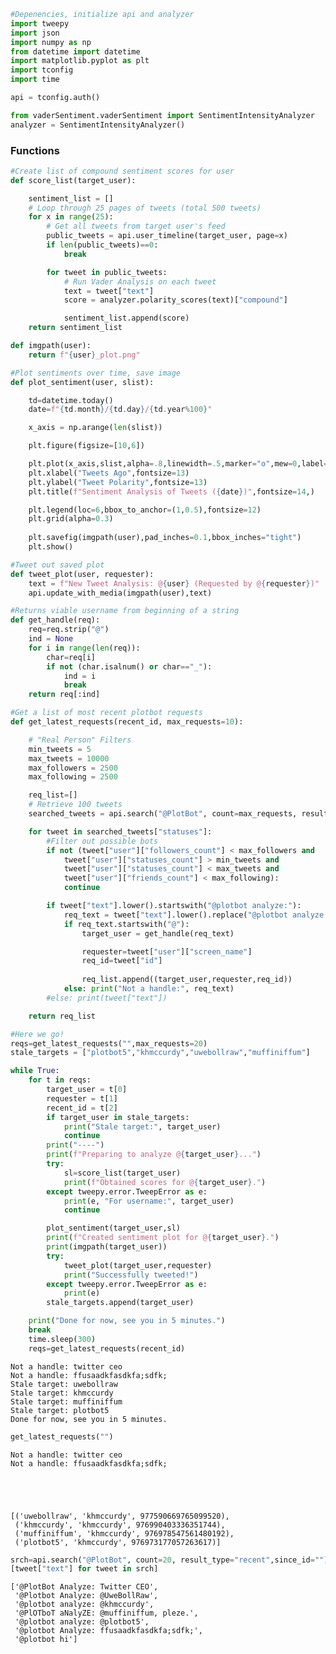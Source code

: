 

```python
#Depenencies, initialize api and analyzer
import tweepy
import json
import numpy as np
from datetime import datetime
import matplotlib.pyplot as plt
import tconfig
import time

api = tconfig.auth()

from vaderSentiment.vaderSentiment import SentimentIntensityAnalyzer
analyzer = SentimentIntensityAnalyzer()
```

### Functions


```python
#Create list of compound sentiment scores for user
def score_list(target_user):

    sentiment_list = []
    # Loop through 25 pages of tweets (total 500 tweets)
    for x in range(25):
        # Get all tweets from target user's feed
        public_tweets = api.user_timeline(target_user, page=x)
        if len(public_tweets)==0:
            break

        for tweet in public_tweets:
            # Run Vader Analysis on each tweet
            text = tweet["text"]
            score = analyzer.polarity_scores(text)["compound"]

            sentiment_list.append(score)
    return sentiment_list
```


```python
def imgpath(user):
    return f"{user}_plot.png"
```


```python
#Plot sentiments over time, save image
def plot_sentiment(user, slist):

    td=datetime.today()
    date=f"{td.month}/{td.day}/{td.year%100}"

    x_axis = np.arange(len(slist))

    plt.figure(figsize=[10,6])

    plt.plot(x_axis,slist,alpha=.8,linewidth=.5,marker="o",mew=0,label="@"+user,)
    plt.xlabel("Tweets Ago",fontsize=13)
    plt.ylabel("Tweet Polarity",fontsize=13)
    plt.title(f"Sentiment Analysis of Tweets ({date})",fontsize=14,)

    plt.legend(loc=6,bbox_to_anchor=(1,0.5),fontsize=12)
    plt.grid(alpha=0.3)
    
    plt.savefig(imgpath(user),pad_inches=0.1,bbox_inches="tight")
    plt.show()
```


```python
#Tweet out saved plot
def tweet_plot(user, requester):
    text = f"New Tweet Analysis: @{user} (Requested by @{requester})"
    api.update_with_media(imgpath(user),text)
```


```python
#Returns viable username from beginning of a string
def get_handle(req):
    req=req.strip("@")
    ind = None
    for i in range(len(req)):
        char=req[i]
        if not (char.isalnum() or char=="_"):
            ind = i
            break
    return req[:ind]
```


```python
#Get a list of most recent plotbot requests
def get_latest_requests(recent_id, max_requests=10):

    # "Real Person" Filters
    min_tweets = 5
    max_tweets = 10000
    max_followers = 2500
    max_following = 2500

    req_list=[]
    # Retrieve 100 tweets
    searched_tweets = api.search("@PlotBot", count=max_requests, result_type="recent",since_id=recent_id)

    for tweet in searched_tweets["statuses"]:
        #Filter out possible bots
        if not (tweet["user"]["followers_count"] < max_followers and
            tweet["user"]["statuses_count"] > min_tweets and
            tweet["user"]["statuses_count"] < max_tweets and
            tweet["user"]["friends_count"] < max_following):
            continue

        if tweet["text"].lower().startswith("@plotbot analyze:"):
            req_text = tweet["text"].lower().replace("@plotbot analyze:","").strip(" ")
            if req_text.startswith("@"):
                target_user = get_handle(req_text)

                requester=tweet["user"]["screen_name"]
                req_id=tweet["id"]
            
                req_list.append((target_user,requester,req_id))
            else: print("Not a handle:", req_text)
        #else: print(tweet["text"])

    return req_list
```


```python
#Here we go!
reqs=get_latest_requests("",max_requests=20)
stale_targets = ["plotbot5","khmccurdy","uwebollraw","muffiniffum"]

while True:
    for t in reqs:
        target_user = t[0]
        requester = t[1]
        recent_id = t[2]
        if target_user in stale_targets:
            print("Stale target:", target_user)
            continue
        print("----")
        print(f"Preparing to analyze @{target_user}...")
        try:
            sl=score_list(target_user)
            print(f"Obtained scores for @{target_user}.")
        except tweepy.error.TweepError as e:
            print(e, "For username:", target_user)
            continue

        plot_sentiment(target_user,sl)
        print(f"Created sentiment plot for @{target_user}.")
        print(imgpath(target_user))
        try:
            tweet_plot(target_user,requester)
            print("Successfully tweeted!")
        except tweepy.error.TweepError as e:
            print(e)
        stale_targets.append(target_user)

    print("Done for now, see you in 5 minutes.")
    break
    time.sleep(300)
    reqs=get_latest_requests(recent_id)
```

    Not a handle: twitter ceo
    Not a handle: ffusaadkfasdkfa;sdfk;
    Stale target: uwebollraw
    Stale target: khmccurdy
    Stale target: muffiniffum
    Stale target: plotbot5
    Done for now, see you in 5 minutes.
    


```python
get_latest_requests("")
```

    Not a handle: twitter ceo
    Not a handle: ffusaadkfasdkfa;sdfk;
    




    [('uwebollraw', 'khmccurdy', 977590669765099520),
     ('khmccurdy', 'khmccurdy', 976990403336351744),
     ('muffiniffum', 'khmccurdy', 976978547561480192),
     ('plotbot5', 'khmccurdy', 976973177057263617)]




```python
srch=api.search("@PlotBot", count=20, result_type="recent",since_id="")["statuses"]
[tweet["text"] for tweet in srch]
```




    ['@PlotBot Analyze: Twitter CEO',
     '@Plotbot Analyze: @UweBollRaw',
     '@plotbot analyze: @khmccurdy',
     '@PlOTboT aNalyZE: @muffiniffum, pleze.',
     '@plotbot analyze: @plotbot5',
     '@plotbot Analyze: ffusaadkfasdkfa;sdfk;',
     '@plotbot hi']


